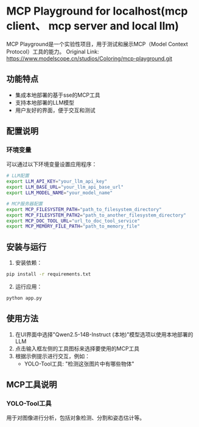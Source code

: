 # MCP Playground for localhost(mcp client、 mcp server and local llm)

MCP Playground是一个实验性项目，用于测试和展示MCP（Model Context Protocol）工具的能力。
Original Link: https://www.modelscope.cn/studios/Coloring/mcp-playground.git

## 功能特点

- 集成本地部署的基于sse的MCP工具
- 支持本地部署的LLM模型
- 用户友好的界面，便于交互和测试

## 配置说明

### 环境变量

可以通过以下环境变量设置应用程序：

```bash
# LLM配置
export LLM_API_KEY="your_llm_api_key"
export LLM_BASE_URL="your_llm_api_base_url"
export LLM_MODEL_NAME="your_model_name"

# MCP服务器配置
export MCP_FILESYSTEM_PATH="path_to_filesystem_directory"
export MCP_FILESYSTEM_PATH2="path_to_another_filesystem_directory"
export MCP_DOC_TOOL_URL="url_to_doc_tool_service"
export MCP_MEMORY_FILE_PATH="path_to_memory_file"
```

## 安装与运行

1. 安装依赖：

```bash
pip install -r requirements.txt
```

2. 运行应用：

```bash
python app.py
```

## 使用方法

1. 在UI界面中选择"Qwen2.5-14B-Instruct (本地)"模型选项以使用本地部署的LLM
2. 点击输入框左侧的工具图标来选择要使用的MCP工具
3. 根据示例提示进行交互，例如：
   - YOLO-Tool工具: "检测这张图片中有哪些物体"

## MCP工具说明

### YOLO-Tool工具

用于对图像进行分析，包括对象检测、分割和姿态估计等。

